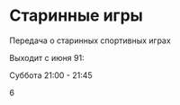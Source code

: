 # Старинные игры

Передача о старинных спортивных играх

Выходит с июня 91:

Суббота 21:00 - 21:45

6
